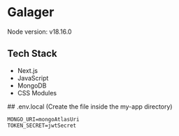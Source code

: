 # Galager

Node version: v18.16.0

## Tech Stack
- Next.js
- JavaScript
- MongoDB
- CSS Modules

## .env.local (Create the file inside the my-app directory)
```
MONGO_URI=mongoAtlasUri
TOKEN_SECRET=jwtSecret
```
